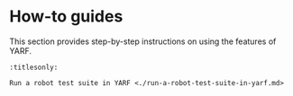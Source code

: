 # How-to guides

This section provides step-by-step instructions on using the features of YARF.

```{toctree}
:titlesonly:

Run a robot test suite in YARF <./run-a-robot-test-suite-in-yarf.md>

```
